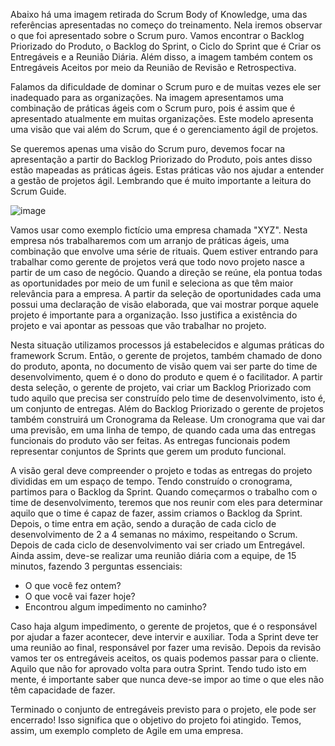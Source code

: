 Abaixo há uma imagem retirada do Scrum Body of Knowledge, uma das referências apresentadas no começo do treinamento. Nela iremos observar o que foi apresentado sobre o Scrum puro. Vamos encontrar o Backlog Priorizado do Produto, o Backlog do Sprint, o Ciclo do Sprint que é Criar os Entregáveis e a Reunião Diária. Além disso, a imagem também contem os Entregáveis Aceitos por meio da Reunião de Revisão e Retrospectiva.

Falamos da dificuldade de dominar o Scrum puro e de muitas vezes ele ser inadequado para as organizações. Na imagem apresentamos uma combinação de práticas ágeis com o Scrum puro, pois é assim que é apresentado atualmente em muitas organizações. Este modelo apresenta uma visão que vai além do Scrum, que é o gerenciamento ágil de projetos.

Se queremos apenas uma visão do Scrum puro, devemos focar na apresentação a partir do Backlog Priorizado do Produto, pois antes disso estão mapeadas as práticas ágeis. Estas práticas vão nos ajudar a entender a gestão de projetos ágil. Lembrando que é muito importante a leitura do Scrum Guide.

![image](https://user-images.githubusercontent.com/111795220/215230345-7a1fa4ab-1bf2-4275-b74a-470c169d46d7.png)

Vamos usar como exemplo fictício uma empresa chamada "XYZ". Nesta empresa nós trabalharemos com um arranjo de práticas ágeis, uma combinação que envolve uma série de rituais. Quem estiver entrando para trabalhar como gerente de projetos verá que todo novo projeto nasce a partir de um caso de negócio. Quando a direção se reúne, ela pontua todas as oportunidades por meio de um funil e seleciona as que têm maior relevância para a empresa. A partir da seleção de oportunidades cada uma possui uma declaração de visão elaborada, que vai mostrar porque aquele projeto é importante para a organização. Isso justifica a existência do projeto e vai apontar as pessoas que vão trabalhar no projeto.

Nesta situação utilizamos processos já estabelecidos e algumas práticas do framework Scrum. Então, o gerente de projetos, também chamado de dono do produto, aponta, no documento de visão quem vai ser parte do time de desenvolvimento, quem é o dono do produto e quem é o facilitador. A partir desta seleção, o gerente de projeto, vai criar um Backlog Priorizado com tudo aquilo que precisa ser construído pelo time de desenvolvimento, isto é, um conjunto de entregas. Além do Backlog Priorizado o gerente de projetos também construirá um Cronograma da Release. Um cronograma que vai dar uma previsão, em uma linha de tempo, de quando cada uma das entregas funcionais do produto vão ser feitas. As entregas funcionais podem representar conjuntos de Sprints que gerem um produto funcional.

A visão geral deve compreender o projeto e todas as entregas do projeto divididas em um espaço de tempo. Tendo construído o cronograma, partimos para o Backlog da Sprint. Quando começarmos o trabalho com o time de desenvolvimento, teremos que nos reunir com eles para determinar aquilo que o time é capaz de fazer, assim criamos o Backlog da Sprint. Depois, o time entra em ação, sendo a duração de cada ciclo de desenvolvimento de 2 a 4 semanas no máximo, respeitando o Scrum. Depois de cada ciclo de desenvolvimento vai ser criado um Entregável. Ainda assim, deve-se realizar uma reunião diária com a equipe, de 15 minutos, fazendo 3 perguntas essenciais:

- O que você fez ontem?
- O que você vai fazer hoje?
- Encontrou algum impedimento no caminho?

Caso haja algum impedimento, o gerente de projetos, que é o responsável por ajudar a fazer acontecer, deve intervir e auxiliar. Toda a Sprint deve ter uma reunião ao final, responsável por fazer uma revisão. Depois da revisão vamos ter os entregáveis aceitos, os quais podemos passar para o cliente. Aquilo que não for aprovado volta para outra Sprint. Tendo tudo isto em mente, é importante saber que nunca deve-se impor ao time o que eles não têm capacidade de fazer.

Terminado o conjunto de entregáveis previsto para o projeto, ele pode ser encerrado! Isso significa que o objetivo do projeto foi atingido. Temos, assim, um exemplo completo de Agile em uma empresa.
